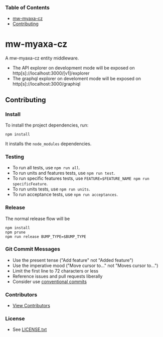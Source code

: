 ### Table of Contents

* [mw-myaxa-cz][1]
* [Contributing][2]

# mw-myaxa-cz

A mw-myaxa-cz entity middleware.

* The API explorer on development mode will be exposed on http[s]://localhost:3000/[v1]/explorer
* The graphql explorer on develoment mode will be exposed on http[s]://localhost:3000/graphiql

## Contributing

### Install

To install the project dependencies, run:

    npm install

It installs the `node_modules` dependencies.

### Testing

* To run all tests, use `npm run all`.
* To run units and features tests, use `npm run test`.
* To run specific features tests, use `FEATURE=$FEATURE_NAME npm run specificFeature`.
* To run units tests, use `npm run units`.
* To run acceptance tests, use `npm run acceptances`.

### Release

The normal release flow will be

```
npm install
npm prune
npm run release BUMP_TYPE=$BUMP_TYPE
```

### Git Commit Messages

* Use the present tense ("Add feature" not "Added feature")
* Use the imperative mood ("Move cursor to..." not "Moves cursor to...")
* Limit the first line to 72 characters or less
* Reference issues and pull requests liberally
* Consider use [conventional commits][3]

### Contributors

* [View Contributors][4]

### License

* See [LICENSE.txt][5]

[1]: #mw-myaxa-cz
[2]: #contributing
[3]: https://github.com/pvdlg/conventional-changelog-metahub#commit-types

[4]: https://github.com/AXA-GROUP-SOLUTIONS/mw-myaxa-cz/graphs/contributors
[5]: ./LICENSE.txt
